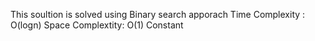 This soultion is solved using Binary search apporach
Time Complexity : O(logn)
Space Complextity: O(1) Constant